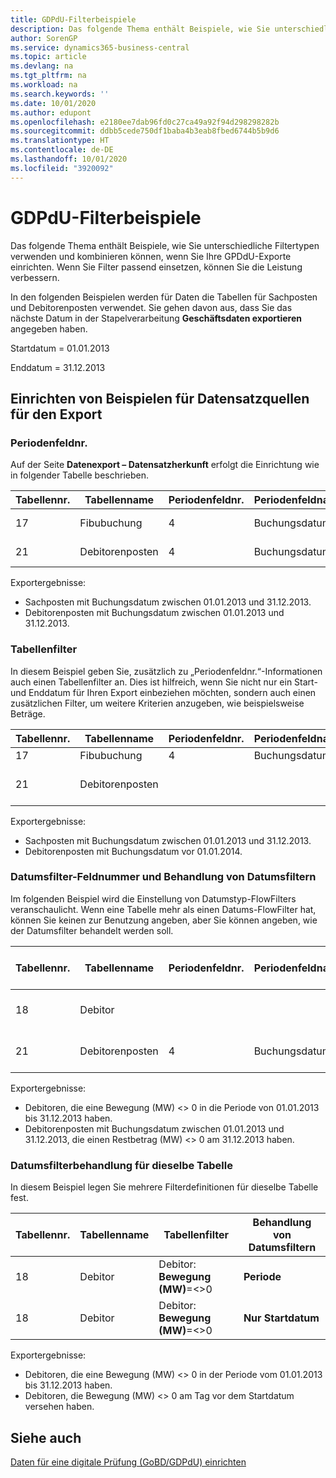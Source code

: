 ```yaml
---
title: GDPdU-Filterbeispiele
description: Das folgende Thema enthält Beispiele, wie Sie unterschiedliche Filtertypen verwenden und kombinieren können, wenn Sie Ihre GPDdU-Exporte einrichten. Wenn Sie Filter passend einsetzen, können Sie die Leistung verbessern.
author: SorenGP
ms.service: dynamics365-business-central
ms.topic: article
ms.devlang: na
ms.tgt_pltfrm: na
ms.workload: na
ms.search.keywords: ''
ms.date: 10/01/2020
ms.author: edupont
ms.openlocfilehash: e2180ee7dab96fd0c27ca49a92f94d298298282b
ms.sourcegitcommit: ddbb5cede750df1baba4b3eab8fbed6744b5b9d6
ms.translationtype: HT
ms.contentlocale: de-DE
ms.lasthandoff: 10/01/2020
ms.locfileid: "3920092"
---
```

# <a name="gdpdu-filter-examples"></a>GDPdU-Filterbeispiele

Das folgende Thema enthält Beispiele, wie Sie unterschiedliche Filtertypen verwenden und kombinieren können, wenn Sie Ihre GPDdU-Exporte einrichten. Wenn Sie Filter passend einsetzen, können Sie die Leistung verbessern.  

In den folgenden Beispielen werden für Daten die Tabellen für Sachposten und Debitorenposten verwendet. Sie gehen davon aus, dass Sie das nächste Datum in der Stapelverarbeitung **Geschäftsdaten exportieren** angegeben haben.  

Startdatum = 01.01.2013  

Enddatum = 31.12.2013  

## <a name="setting-up-export-record-source-examples"></a>Einrichten von Beispielen für Datensatzquellen für den Export  

### <a name="period-field-no"></a>Periodenfeldnr.

Auf der Seite **Datenexport – Datensatzherkunft** erfolgt die Einrichtung wie in folgender Tabelle beschrieben.  

|Tabellennr.|Tabellenname|Periodenfeldnr.|Periodenfeldname|Tabellenfilter|  
|---------------|----------------|----------------------|-----------------------|------------------|  
|17|Fibubuchung|4|Buchungsdatum|Kein Filter festgelegt.|  
|21|Debitorenposten|4|Buchungsdatum|Kein Filter festgelegt.|  

Exportergebnisse:

- Sachposten mit Buchungsdatum zwischen 01.01.2013 und 31.12.2013.  
- Debitorenposten mit Buchungsdatum zwischen 01.01.2013 und 31.12.2013.  

### <a name="table-filter"></a>Tabellenfilter

In diesem Beispiel geben Sie, zusätzlich zu „Periodenfeldnr.“-Informationen auch einen Tabellenfilter an. Dies ist hilfreich, wenn Sie nicht nur ein Start- und Enddatum für Ihren Export einbeziehen möchten, sondern auch einen zusätzlichen Filter, um weitere Kriterien anzugeben, wie beispielsweise Beträge.  

|Tabellennr.|Tabellenname|Periodenfeldnr.|Periodenfeldname|Tabellenfilter|  
|---------------|----------------|----------------------|-----------------------|------------------|  
|17|Fibubuchung|4|Buchungsdatum||  
|21|Debitorenposten|||Debitorenposten: **Buchungsdatum=..31-12-13**|  

Exportergebnisse:

- Sachposten mit Buchungsdatum zwischen 01.01.2013 und 31.12.2013.  
- Debitorenposten mit Buchungsdatum vor 01.01.2014.  

### <a name="date-filter-field-no-and-date-filter-handling"></a>Datumsfilter-Feldnummer und Behandlung von Datumsfiltern

Im folgenden Beispiel wird die Einstellung von Datumstyp-FlowFilters veranschaulicht. Wenn eine Tabelle mehr als einen Datums-FlowFilter hat, können Sie keinen zur Benutzung angeben, aber Sie können angeben, wie der Datumsfilter behandelt werden soll.  

|Tabellennr.|Tabellenname|Periodenfeldnr.|Periodenfeldname|Tabellenfilter|Behandlung von Datumsfiltern|  
|---------------|----------------|----------------------|-----------------------|------------------|--------------------------|  
|18|Debitor|||Debitor: **Bewegung (MW)**=<>0|**Periode**|  
|21|Debitorenposten|4|Buchungsdatum|Debitorenposten: **Restbetrag (MW)**=<>0|**Nur Enddatum**|  

Exportergebnisse:

- Debitoren, die eine Bewegung (MW) <> 0 in die Periode von 01.01.2013 bis 31.12.2013 haben.  
- Debitorenposten mit Buchungsdatum zwischen 01.01.2013 und 31.12.2013, die einen Restbetrag (MW) <> 0 am 31.12.2013 haben.  

### <a name="date-filter-handling-for-the-same-table"></a>Datumsfilterbehandlung für dieselbe Tabelle

In diesem Beispiel legen Sie mehrere Filterdefinitionen für dieselbe Tabelle fest.  

|Tabellennr.|Tabellenname|Tabellenfilter|Behandlung von Datumsfiltern|  
|---------------|----------------|------------------|--------------------------|  
|18|Debitor|Debitor: **Bewegung (MW)**=<>0|**Periode**|  
|18|Debitor|Debitor: **Bewegung (MW)**=<>0|**Nur Startdatum**|  

Exportergebnisse:

- Debitoren, die eine Bewegung (MW) <> 0 in der Periode vom 01.01.2013 bis 31.12.2013 haben.  
- Debitoren, die Bewegung (MW) <> 0 am Tag vor dem Startdatum versehen haben.  

## <a name="see-also"></a>Siehe auch

[Daten für eine digitale Prüfung (GoBD/GDPdU) einrichten](how-to-set-up-data-exports-for-digital-audits.md)  

